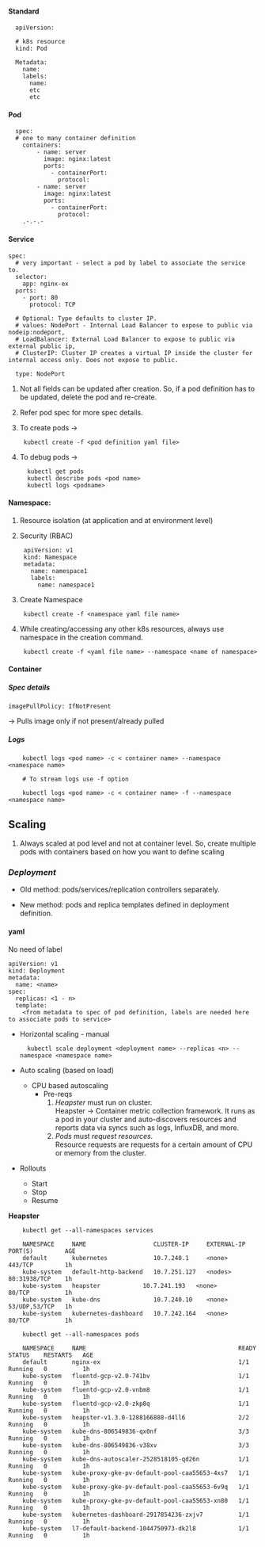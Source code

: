 #### Standard
    
      apiVersion:
      
      # k8s resource
      kind: Pod 
      
      Metadata:
        name:
        labels:
          name:
          etc
          etc

#### Pod
          
      spec:
      # one to many container definition
        containers: 
        	- name: server
        	  image: nginx:latest
        	  ports: 
        	    - containerPort:
        	      protocol: 	    
        	- name: server
        	  image: nginx:latest
        	  ports: 
        	    - containerPort:
        	      protocol: 	
        .-.-.-	    

#### Service

	spec:
	  # very important - select a pod by label to associate the service to.
	  selector:
	    app: nginx-ex 
	  ports:
	    - port: 80
	      protocol: TCP
	      
	  # Optional: Type defaults to cluster IP. 
	  # values: NodePort - Internal Load Balancer to expose to public via nodeip:nodeport, 
	  # LoadBalancer: External Load Balancer to expose to public via external public ip, 
	  # ClusterIP: Cluster IP creates a virtual IP inside the cluster for internal access only. Does not expose to public.
	  
	  type: NodePort

1. Not all fields can be updated after creation. So, if a pod definition has to be updated, delete the pod and re-create.
2. Refer pod spec for more spec details.
3. To create pods ->

   		kubectl create -f <pod definition yaml file>
   
4. To debug pods ->

		 kubectl get pods
		 kubectl describe pods <pod name>
		 kubectl logs <podname> 

#### Namespace:

1. Resource isolation (at application and at environment level)
2. Security (RBAC)

		apiVersion: v1
		kind: Namespace
		metadata:
		  name: namespace1
		  labels:
		    name: namespace1

3. Create Namespace
		
		kubectl create -f <namespace yaml file name>

4. While creating/accessing any other k8s resources, always use namespace in the creation command.
		
		kubectl create -f <yaml file name> --namespace <name of namespace>
		
#### Container 

##### Spec details

	imagePullPolicy: IfNotPresent

-> Pulls image only if not present/already pulled
##### Logs

		kubectl logs <pod name> -c < container name> --namespace <namespace name>
		
		# To stream logs use -f option 
		
		kubectl logs <pod name> -c < container name> -f --namespace <namespace name>						 

## Scaling

1. Always scaled at pod level and not at container level. So, create multiple pods with containers based on how you want to define scaling


### _Deployment_

+ Old method: pods/services/replication controllers separately.

+ New method: pods and replica templates defined in deployment definition.

#### yaml

No need of label

	apiVersion: v1
	kind: Deployment
	metadata:
	  name: <name>
	spec:
	  replicas: <1 - n>
	  template:
	    <from metadata to spec of pod definition, labels are needed here to associate pods to service>

* Horizontal scaling -  manual

		kubectl scale deployment <deployment name> --replicas <n> --namespace <namespace name>

* Auto scaling (based on load)
	
	* CPU based autoscaling
		* Pre-reqs
			1. _Heapster_ must run on cluster.				
				Heapster -> Container metric collection framework. It runs as a pod in your cluster and auto-discovers resources and reports data via syncs such as logs, InfluxDB, and more.			
			2. _Pods_ must _request resources._				
				Resource requests are requests for a certain amount of CPU or memory from the cluster. 
		

* Rollouts 
	* Start
	* Stop
	* Resume

	
**Heapster**

		kubectl get --all-namespaces services
		
		NAMESPACE     NAME                   CLUSTER-IP     EXTERNAL-IP   PORT(S)         AGE
		default       kubernetes             10.7.240.1     <none>        443/TCP         1h
		kube-system   default-http-backend   10.7.251.127   <nodes>       80:31938/TCP    1h
		kube-system   heapster            10.7.241.193   <none>        80/TCP          1h
		kube-system   kube-dns               10.7.240.10    <none>        53/UDP,53/TCP   1h
		kube-system   kubernetes-dashboard   10.7.242.164   <none>        80/TCP          1h
		
		kubectl get --all-namespaces pods
		
		NAMESPACE     NAME                                           READY     STATUS    RESTARTS   AGE
		default       nginx-ex                                       1/1       Running   0          1h
		kube-system   fluentd-gcp-v2.0-741bv                         1/1       Running   0          1h
		kube-system   fluentd-gcp-v2.0-vnbm8                         1/1       Running   0          1h
		kube-system   fluentd-gcp-v2.0-zkp8q                         1/1       Running   0          1h
		kube-system   heapster-v1.3.0-1288166888-d4ll6               2/2       Running   0          1h
		kube-system   kube-dns-806549836-qx0nf                       3/3       Running   0          1h
		kube-system   kube-dns-806549836-v38xv                       3/3       Running   0          1h
		kube-system   kube-dns-autoscaler-2528518105-qd26n           1/1       Running   0          1h
		kube-system   kube-proxy-gke-pv-default-pool-caa55653-4xs7   1/1       Running   0          1h
		kube-system   kube-proxy-gke-pv-default-pool-caa55653-6v9q   1/1       Running   0          1h
		kube-system   kube-proxy-gke-pv-default-pool-caa55653-xn80   1/1       Running   0          1h
		kube-system   kubernetes-dashboard-2917854236-zxjv7          1/1       Running   0          1h
		kube-system   l7-default-backend-1044750973-dk2l8            1/1       Running   0          1h
		
		
       
        
